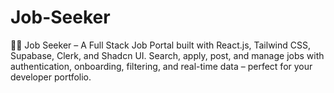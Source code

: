 # Job-Seeker
🧑‍💼 Job Seeker – A Full Stack Job Portal built with React.js, Tailwind CSS, Supabase, Clerk, and Shadcn UI. Search, apply, post, and manage jobs with authentication, onboarding, filtering, and real-time data – perfect for your developer portfolio.
